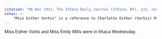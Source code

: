 ```yaml
---
citation: "06 Dec 1913, The Ithaca Daily Journal (Ithaca, NY), p11, nyshistoricnewspapers.org"
notes: >-
    "Miss Esther Vorhis" is a reference to Charlotte Esther (Vorhis) Pancoe (1893-1964) who descendents have confirmed went by Esther.  See also a Jan 28, 1960 article on p3 of The Ithaca Journal that references a "Mrs. Esther Vorhis Pancoe of Brooktondale." Esther was baptized with Emily, where she is listed as "C. Esther Vorhis" and she married George W. Pancoe (1895-1969) in 1918.
---
```

Miss Esther Vohis and Miss Emily Mills were in Ithaca Wednesday.